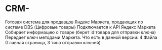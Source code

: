 # CRM-
Готовая система для продавцов Яндекс Маркета, продающих по системе DBS (Цифровые товары)  Подключается к API Яндекс Маркета  Собирает информацию о товаре (берет id товара для отправки ключа)  Передает ключ методами Маркета.  Что есть в данной версии:  4 Файла (Главная страница, 3 типа отправки ключей) 
